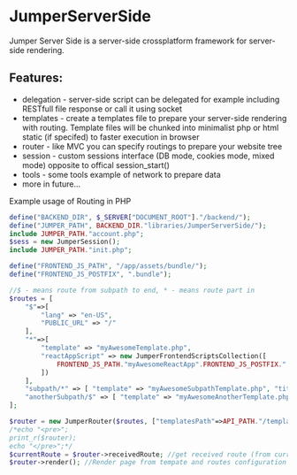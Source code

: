 # JumperServerSide
Jumper Server Side is a server-side crossplatform framework for server-side rendering.

## Features:
* delegation - server-side script can be delegated for example including RESTfull file response or call it using socket
* templates - create a templates file to prepare your server-side rendering with routing. Template files will be chunked into minimalist php or html static (if specifed) to faster execution in browser
* router - like MVC you can specify routings to prepare your website tree
* session - custom sessions interface (DB mode, cookies mode, mixed mode) opposite to offical session_start()
* tools - some tools example of network to prepare data
* more in future...

Example usage of Routing in PHP
```php
define("BACKEND_DIR", $_SERVER["DOCUMENT_ROOT"]."/backend/");
define("JUMPER_PATH", BACKEND_DIR."libraries/JumperServerSide/");
include JUMPER_PATH."account.php";
$sess = new JumperSession();
include JUMPER_PATH."init.php";

define("FRONTEND_JS_PATH", "/app/assets/bundle/");
define("FRONTEND_JS_POSTFIX", ".bundle");

//$ - means route from subpath to end, * - means route part in 
$routes = [
    "$"=>[
        "lang" => "en-US",
        "PUBLIC_URL" => "/"
    ],
    "*"=>[
        "template" => "myAwesomeTemplate.php",
        "reactAppScript" => new JumperFrontendScriptsCollection([
            FRONTEND_JS_PATH."myAwesomeReactApp".FRONTEND_JS_POSTFIX.".js"
        ])
    ],
    "subpath/*" => [ "template" => "myAwesomeSubpathTemplate.php", "title" => "The default title for all in this subpath" ],
    "anotherSubpath/$" => [ "template" => "myAwesomeAnotherTemplate.php", "title" => "Default title in all subpaths after 'anotherSubpath'" ]
];

$router = new JumperRouter($routes, ["templatesPath"=>API_PATH."/templates/", "debug"=>true]); //, "reloadAlways"=>true - this option always will render templates without using chunked
/*echo "<pre>";
print_r($router);
echo "</pre>";*/
$currentRoute = $router->receivedRoute; //get received route (from current path)
$router->render(); //Render page from tempate and routes configuration
```
